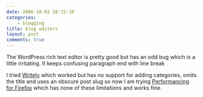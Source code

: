 ```yaml
---
date: 2006-10-02 18:15:10
categories:
    - blogging
title: blog editors
layout: post
comments: true
---
```

The WordPress rich text editor is pretty good but has an odd bug which
is a little irritating. It keeps confusing paragraph end with line break

I tried [Writely](http://www.writely.com/) which worked but has no
support for adding categories, omits the title and uses an obscure post
slug so now I am trying
[Performancing for Firefox](http://performancing.com/firefox)
which has none of these limitations and works fine.
